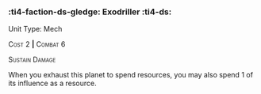 ### :ti4-faction-ds-gledge: **Exodriller** :ti4-ds:

Unit Type: Mech 

<span style="font-variant:small-caps;">Cost</span> 2 __|__ <span style="font-variant:small-caps;">Combat</span> 6

<span style="font-variant:small-caps;">Sustain Damage</span>

When you exhaust this planet to spend resources, you may also spend 1 of its influence as a resource.